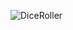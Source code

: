 ![DiceRoller](https://github.com/makaylacodes/DiceRoller/assets/63388515/be3dd571-00ce-4caa-b4f8-7c136d512ae2)
